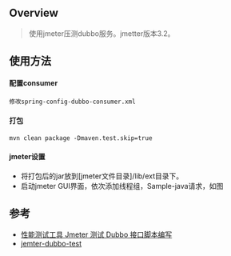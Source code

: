 ## Overview
> 使用jmeter压测dubbo服务。jmetter版本3.2。

## 使用方法

#### 配置consumer
````apple js
修改spring-config-dubbo-consumer.xml
````

#### 打包
````
mvn clean package -Dmaven.test.skip=true
````

#### jmeter设置
* 将打包后的jar放到[jmeter文件目录]/lib/ext目录下。
* 启动jmeter GUI界面，依次添加线程组，Sample-java请求，如图


## 参考
* [性能测试工具 Jmeter 测试 Dubbo 接口脚本编写](https://testerhome.com/topics/9980)
* [jemter-dubbo-test](https://github.com/kevinleedev/jmeter-dubbo-test-demo)